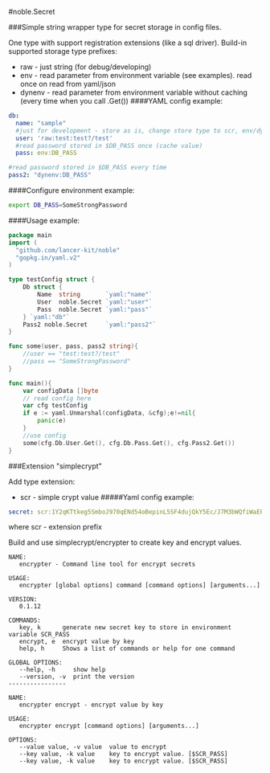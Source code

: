 #noble.Secret 

###Simple string wrapper type for secret storage in config files.

One type with support registration extensions (like a sql driver).
Build-in supported storage type prefixes:

* raw - just string (for debug/developing) 
* env - read parameter from environment variable (see examples). read once on read from yaml/json
* dynenv - read parameter from environment variable without caching (every time when you call .Get())
####YAML config example:
```yaml
db:
  name: "sample"
  #just for development - store as is, change store type to scr, env/dynenv in prod
  user: 'raw:test:test?/test'
  #read password stored in $DB_PASS once (cache value)
  pass: env:DB_PASS

#read password stored in $DB_PASS every time
pass2: "dynenv:DB_PASS"
```

####Configure environment example:
```bash
export DB_PASS=SomeStrongPassword
```
 

####Usage example:
```go
package main
import (
  "github.com/lancer-kit/noble"
  "gopkg.in/yaml.v2"
)

type testConfig struct {
	Db struct {
        Name  string       `yaml:"name"`
		User  noble.Secret `yaml:"user"`
		Pass  noble.Secret `yaml:"pass"`
	} `yaml:"db"`
	Pass2 noble.Secret     `yaml:"pass2"`
}

func some(user, pass, pass2 string){
    //user == "test:test?/test"
    //pass == "SomeStrongPassword"
}

func main(){
    var configData []byte
    // read config here
    var cfg testConfig
    if e := yaml.Unmarshal(configData, &cfg);e!=nil{
        panic(e)
    }
    //use config
    some(cfg.Db.User.Get(), cfg.Db.Pass.Get(), cfg.Pass2.Get())
}

```
###Extension "simplecrypt"

Add type extension:
* scr - simple crypt value
#####Yaml config example:
````yaml
secret: scr:1Y2qKTtkeg5SmboJ970qENd54oBepinL5SF4dujQkY5Ec/J7M3bWQfiWaEPsZaXl4bPAEKoC1i29
````
where scr - extension prefix


Build and use simplecrypt/encrypter to create key and encrypt values.

````
NAME:
   encrypter - Command line tool for encrypt secrets

USAGE:
   encrypter [global options] command [command options] [arguments...]

VERSION:
   0.1.12

COMMANDS:
   key, k      generate new secret key to store in environment variable SCR_PASS
   encrypt, e  encrypt value by key
   help, h     Shows a list of commands or help for one command

GLOBAL OPTIONS:
   --help, -h     show help
   --version, -v  print the version
----------------

NAME:
   encrypter encrypt - encrypt value by key

USAGE:
   encrypter encrypt [command options] [arguments...]

OPTIONS:
   --value value, -v value  value to encrypt
   --key value, -k value    key to encrypt value. [$SCR_PASS]
   --key value, -k value    key to encrypt value. [$SCR_PASS]
````